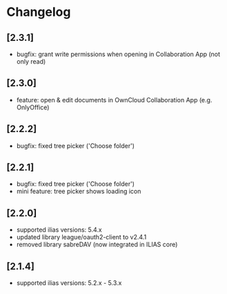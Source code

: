 # Changelog

## [2.3.1]
* bugfix: grant write permissions when opening in Collaboration App (not only read)

## [2.3.0]
* feature: open & edit documents in OwnCloud Collaboration App (e.g. OnlyOffice)

## [2.2.2]
* bugfix: fixed tree picker ('Choose folder')

## [2.2.1]
* bugfix: fixed tree picker ('Choose folder')
* mini feature: tree picker shows loading icon

## [2.2.0]
* supported ilias versions: 5.4.x
* updated library league/oauth2-client to v2.4.1
* removed library sabreDAV (now integrated in ILIAS core)

## [2.1.4]
* supported ilias versions: 5.2.x - 5.3.x
